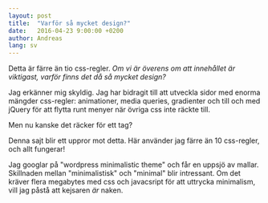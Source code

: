 ```yaml
---
layout: post
title:  "Varför så mycket design?"
date:   2016-04-23 9:00:00 +0200
author: Andreas
lang: sv
---
```



Detta är färre än tio css-regler. 
_Om vi är överens om att innehållet är viktigast, varför finns det då så mycket design?_

<!--more-->

Jag erkänner mig skyldig. Jag har bidragit till att utveckla sidor med enorma mängder css-regler: animationer, media queries, gradienter och till och med jQuery för att flytta runt menyer när övriga css inte räckte till.

Men nu kanske det räcker för ett tag?

Denna sajt blir ett uppror mot detta. Här använder jag färre än 10 css-regler, och allt fungerar!

Jag googlar på "wordpress minimalistic theme" och får en uppsjö av mallar. 
Skillnaden mellan "minimalistisk" och "minimal" blir intressant. Om det kräver flera megabytes med css och javacsript för att uttrycka minimalism, vill jag påstå att kejsaren *är* naken.
